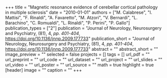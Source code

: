 +++
title = "Magnetic resonance evidence of cerebellar cortical pathology in multiple sclerosis"
date = "2010-01-01"
authors = ["M. Calabrese", "I. Mattisi", "F. Rinaldi", "A. Favaretto", "M. Atzori", "V. Bernardi", "L. Barachino", "C. Romualdi", "L. Rinaldi", "P. Perini", "P. Gallo"]
publication_types = ["2"]
publication = "Journal of Neurology, Neurosurgery and Psychiatry, (81), 4, _pp. 401-404_, https://doi.org/10.1136/jnnp.2009.177733"
publication_short = "Journal of Neurology, Neurosurgery and Psychiatry, (81), 4, _pp. 401-404_, https://doi.org/10.1136/jnnp.2009.177733"
abstract = ""
abstract_short = ""
image_preview = ""
selected = false
projects = []
tags = []
url_pdf = ""
url_preprint = ""
url_code = ""
url_dataset = ""
url_project = ""
url_slides = ""
url_video = ""
url_poster = ""
url_source = ""
math = true
highlight = true
[header]
image = ""
caption = ""
+++
